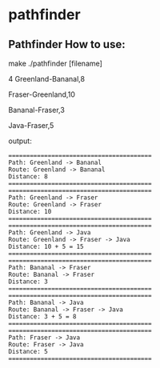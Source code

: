 # pathfinder

## Pathfinder How to use:

make
./pathfinder [filename]

4
Greenland-Bananal,8 

Fraser-Greenland,10 

Bananal-Fraser,3 

Java-Fraser,5 

output:
```
========================================
Path: Greenland -> Bananal
Route: Greenland -> Bananal
Distance: 8
========================================
========================================
Path: Greenland -> Fraser
Route: Greenland -> Fraser
Distance: 10
========================================
========================================
Path: Greenland -> Java
Route: Greenland -> Fraser -> Java
Distance: 10 + 5 = 15
========================================
========================================
Path: Bananal -> Fraser
Route: Bananal -> Fraser
Distance: 3
========================================
========================================
Path: Bananal -> Java
Route: Bananal -> Fraser -> Java
Distance: 3 + 5 = 8
========================================
========================================
Path: Fraser -> Java
Route: Fraser -> Java
Distance: 5
========================================
```
